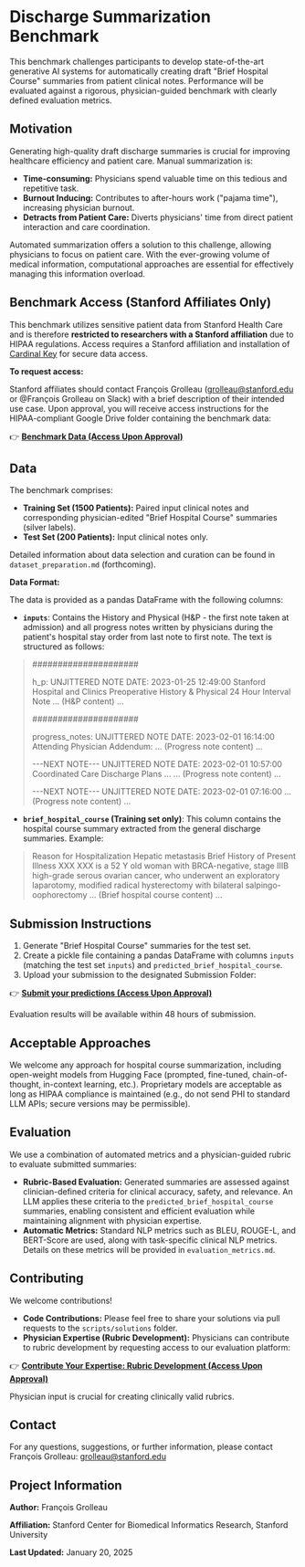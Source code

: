 # Discharge Summarization Benchmark

This benchmark challenges participants to develop state-of-the-art generative AI systems for automatically creating draft "Brief Hospital Course" summaries from patient clinical notes. Performance will be evaluated against a rigorous, physician-guided benchmark with clearly defined evaluation metrics.

## Motivation

Generating high-quality draft discharge summaries is crucial for improving healthcare efficiency and patient care. Manual summarization is:

* **Time-consuming:** Physicians spend valuable time on this tedious and repetitive task.
* **Burnout Inducing:**  Contributes to after-hours work ("pajama time"), increasing physician burnout.
* **Detracts from Patient Care:** Diverts physicians' time from direct patient interaction and care coordination.

Automated summarization offers a solution to this challenge, allowing physicians to focus on patient care.  With the ever-growing volume of medical information, computational approaches are essential for effectively managing this information overload.

## Benchmark Access (Stanford Affiliates Only)

This benchmark utilizes sensitive patient data from Stanford Health Care and is therefore **restricted to researchers with a Stanford affiliation** due to HIPAA regulations. Access requires a Stanford affiliation and installation of [Cardinal Key](https://uit.stanford.edu/service/cardinalkey/installation) for secure data access.

**To request access:**

Stanford affiliates should contact François Grolleau (grolleau@stanford.edu or @François Grolleau on Slack) with a brief description of their intended use case. Upon approval, you will receive access instructions for the HIPAA-compliant Google Drive folder containing the benchmark data:

👉 <a href="https://drive.google.com/drive/folders/1SJp9WQEiQ5PMGmHgS--tJt1FRBG33bbZ" target="_blank" rel="noopener">**Benchmark Data (Access Upon Approval)**</a>

## Data

The benchmark comprises:

* **Training Set (1500 Patients):** Paired input clinical notes and corresponding physician-edited "Brief Hospital Course" summaries (silver labels).
* **Test Set (200 Patients):** Input clinical notes only.

Detailed information about data selection and curation can be found in `dataset_preparation.md` (forthcoming).

**Data Format:**

The data is provided as a pandas DataFrame with the following columns:

* **`inputs`**: Contains the History and Physical (H&P - the first note taken at admission) and all progress notes written by physicians during the patient's hospital stay order from last note to first note.  The text is structured as follows:
> #####################
>
>h_p: UNJITTERED NOTE DATE: 2023-01-25 12:49:00
>Stanford Hospital and Clinics Preoperative History & Physical 24 Hour Interval Note
>... (H&P content) ...
>
>#####################
>
>progress_notes: UNJITTERED NOTE DATE: 2023-02-01 16:14:00
>Attending Physician Addendum:
>... (Progress note content) ...
>
>---NEXT NOTE---
>UNJITTERED NOTE DATE: 2023-02-01 10:57:00
>Coordinated Care Discharge Plans ...
>... (Progress note content) ...
>
>---NEXT NOTE---
>UNJITTERED NOTE DATE: 2023-02-01 07:16:00
>... (Progress note content) ...

* **`brief_hospital_course` (Training set only)**: This column contains the hospital course summary extracted from the general discharge summaries. Example:
>Reason for Hospitalization   Hepatic metastasis
>Brief History of Present Illness   XXX XXX is a 52 Y old woman with BRCA-negative, stage IIIB high-grade serous ovarian cancer, who underwent an exploratory laparotomy, modified radical hysterectomy with bilateral salpingo-oophorectomy 
>... (Brief hospital course content) ...

## Submission Instructions

1. Generate "Brief Hospital Course" summaries for the test set.
2. Create a pickle file containing a pandas DataFrame with columns `inputs` (matching the test set `inputs`) and `predicted_brief_hospital_course`.
3. Upload your submission to the designated Submission Folder:

👉 <a href="https://drive.google.com/drive/folders/1-LjLGC8KLA6TgzBbNW1HdDlhZ54Vi046" target="_blank" rel="noopener">**Submit your predictions (Access Upon Approval)**</a>

Evaluation results will be available within 48 hours of submission.

## Acceptable Approaches

We welcome any approach for hospital course summarization, including open-weight models from Hugging Face (prompted, fine-tuned, chain-of-thought, in-context learning, etc.). Proprietary models are acceptable as long as HIPAA compliance is maintained (e.g., do not send PHI to standard LLM APIs; secure versions may be permissible).

## Evaluation

We use a combination of automated metrics and a physician-guided rubric to evaluate submitted summaries:

* **Rubric-Based Evaluation:**  Generated summaries are assessed against clinician-defined criteria for clinical accuracy, safety, and relevance.  An LLM applies these criteria to the `predicted_brief_hospital_course` summaries, enabling consistent and efficient evaluation  while maintaining alignment with physician expertise.
* **Automatic Metrics:** Standard NLP metrics such as BLEU, ROUGE-L, and BERT-Score are used, along with task-specific clinical NLP metrics.  Details on these metrics will be provided in `evaluation_metrics.md`.

## Contributing

We welcome contributions!

* **Code Contributions:** Please feel free to share your solutions via pull requests to the `scripts/solutions` folder.
* **Physician Expertise (Rubric Development):** Physicians can contribute to rubric development by requesting access to our evaluation platform: 

👉 <a href="https://docs.google.com/spreadsheets/d/14da4tjN8VsNsXt8njeTuOPoZKJI4DDpWQYOD1wS_h3E/edit?gid=1260558155#gid=1260558155" target="_blank" rel="noopener">**Contribute Your Expertise: Rubric Development (Access Upon Approval)**</a>  

Physician input is crucial for creating clinically valid rubrics.

## Contact

For any questions, suggestions, or further information, please contact François Grolleau: grolleau@stanford.edu

## Project Information

**Author:** François Grolleau

**Affiliation:** Stanford Center for Biomedical Informatics Research, Stanford University

**Last Updated:** January 20, 2025
